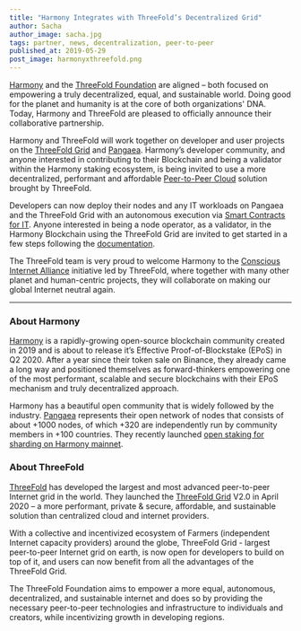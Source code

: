```yaml
---
title: "Harmony Integrates with ThreeFold’s Decentralized Grid"
author: Sacha
author_image: sacha.jpg
tags: partner, news, decentralization, peer-to-peer
published_at: 2019-05-29
post_image: harmonyxthreefold.png
---
```


[Harmony](https://www.harmony.one) and the [ThreeFold Foundation](https://threefold.io) are aligned – both focused on empowering a truly decentralized, equal, and sustainable world. Doing good for the planet and humanity is at the core of both organizations' DNA. Today, Harmony and ThreeFold are pleased to officially announce their collaborative partnership.

Harmony and ThreeFold will work together on developer and user projects on the [ThreeFold Grid](https://wiki.threefold.io/#/grid_why) and [Pangaea](https://docs.harmony.one/pangaea/). Harmony’s developer community, and anyone interested in contributing to their Blockchain and being a validator within the Harmony staking ecosystem, is being invited to use a more decentralized, performant and affordable [Peer-to-Peer Cloud](https://cloud.threefold.io/) solution brought by ThreeFold.

Developers can now deploy their nodes and any IT workloads on Pangaea and the ThreeFold Grid with an autonomous execution via [Smart Contracts for IT](https://sdk.threefold.io/#/smart_contract).  Anyone interested in being a node operator, as a validator,  in the Harmony Blockchain using the ThreeFold Grid are invited to get started in a few steps following the [documentation](https://forum.threefold.io/t/setting-up-a-harmony-node-on-the-threefold-grid/476).

The ThreeFold team is very proud to welcome Harmony to the [Conscious Internet Alliance](https://consciousinternet.org) initiative led by ThreeFold, where together with many other planet and human-centric projects, they will collaborate on making our global Internet neutral again. 

---

### About Harmony

[Harmony](https://www.harmony.one) is a rapidly-growing open-source blockchain community created in 2019 and is about to release it’s Effective Proof-of-Blockstake (EPoS) in Q2 2020. After a year since their token sale on Binance, they already came a long way and positioned themselves as forward-thinkers empowering one of the most performant, scalable and secure blockchains with their EPoS mechanism and truly decentralized approach. 

Harmony has a beautiful open community that is widely followed by the industry. [Pangaea](https://docs.harmony.one/pangaea/)  represents their open network of nodes that consists of about +1000 nodes, of which +320 are independently run by community members in +100 countries. They recently launched [open staking for sharding on Harmony mainnet](https://staking.harmony.one/validators). 

### About ThreeFold

[ThreeFold](https://threefold.io) has developed the largest and most advanced peer-to-peer Internet grid in the world.  They launched the [ThreeFold Grid](https://threefold.io/capacity.html) V2.0 in  April 2020 – a  more performant, private & secure, affordable, and sustainable solution than centralized cloud and internet providers. 

With a collective and incentivized ecosystem of Farmers (independent Internet capacity providers) around the globe, ThreeFold Grid - largest peer-to-peer Internet grid on earth, is now open for developers to build on top of it,  and users can now benefit from all the advantages of the ThreeFold Grid.

The ThreeFold Foundation aims to empower a more equal, autonomous, decentralized,  and sustainable internet and does so  by providing the necessary peer-to-peer technologies and infrastructure to individuals and creators, while incentivizing growth in developing regions.
